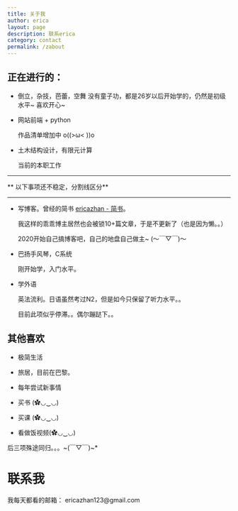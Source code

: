 ```yaml
---
title: 关于我
author: erica
layout: page
description: 联系erica
category: contact
permalink: /zabout
---
```


<h2>正在进行的： </h2>

   - 倒立，杂技，芭蕾，空舞
      没有童子功，都是26岁以后开始学的，仍然是初级水平~ 喜欢开心~

   - 网站前端 + python

        作品清单增加中 o((>ω< ))o

   - 土木结构设计，有限元计算

        当前的本职工作

---

** 以下事项还不稳定，分割线区分**

---

  - 写博客。曾经的简书 [ericazhan - 简书](https://www.jianshu.com/u/Yz1rGs)。

    我这样的乖乖博主居然也会被锁10+篇文章，于是不更新了（也是因为懒。。）

    2020开始自己搞博客吧，自己的地盘自己做主~ (～￣▽￣)～

- 巴扬手风琴，C系统

  刚开始学，入门水平。

- 学外语

  英法流利。日语虽然考过N2，但是如今只保留了听力水平。。

  目前此项似乎停滞。。偶尔蹦跶下。。

  

<h2> 其他喜欢 </h2>

- 极简生活

- 旅居，目前在巴黎。
- 每年尝试新事情
- 买书 (✿◡‿◡)
- 买课 (✿◡‿◡)
- 看做饭视频(✿◡‿◡) 

后三项殊途同归。。。~(￣▽￣)~*



<h1>联系我</h1>  

  <p>
    我每天都看的邮箱： ericazhan123@gmail.com
  </p>


